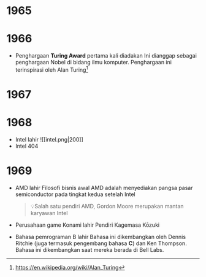 # 1965
# 1966
- Penghargaan **Turing Award** pertama kali diadakan
	Ini dianggap sebagai penghargaan Nobel di bidang ilmu komputer. Penghargaan ini terinspirasi oleh Alan Turing[^1]
# 1967
# 1968
- Intel lahir
	![[intel.png|200]]
- Intel 404
# 1969
- AMD lahir
	Filosofi bisnis awal AMD adalah menyediakan pangsa pasar semiconductor pada tingkat kedua setelah Intel
	> 💡Salah satu pendiri AMD, Gordon Moore merupakan mantan karyawan Intel

- Perusahaan game Konami lahir
	Pendiri Kagemasa Kōzuki
- Bahasa pemrograman B lahir
	Bahasa ini dikembangkan oleh Dennis Ritchie (juga termasuk pengembang bahasa **C**) dan Ken Thompson. Bahasa ini dikembangkan saat mereka berada di Bell Labs.

[^1]: https://en.wikipedia.org/wiki/Alan_Turing